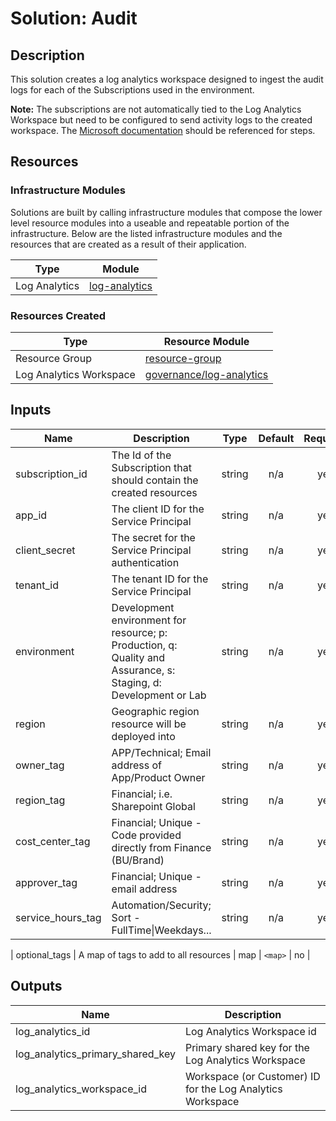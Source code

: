 # **Solution: Audit**

## Description

This solution creates a log analytics workspace designed to ingest the audit logs for each of the Subscriptions used in the environment.

**Note:** The subscriptions are not automatically tied to the Log Analytics Workspace but need to be configured to send activity logs to the created workspace. The [Microsoft documentation](https://docs.microsoft.com/en-us/azure/azure-monitor/platform/activity-log-collect#connect-to-log-analytics-workspace) should be referenced for steps.

## Resources

### Infrastructure Modules

Solutions are built by calling infrastructure modules that compose the lower level resource modules into a useable and repeatable portion of the infrastructure. Below are the listed infrastructure modules and the resources that are created as a result of their application.

| Type     | Module     |
|----------|------------|
| Log Analytics | [log-analytics](../../infrastructure-modules/log-analytics) |

### Resources Created

| Type     | Resource Module     |
|----------|------------|
| Resource Group | [resource-group](../../resource-modules/resource-group/README.md)|
| Log Analytics Workspace | [governance/log-analytics](../../resource-modules/governance/log-analytics/README.md)|

## Inputs

| Name | Description | Type | Default | Required |
|------|-------------|:----:|:-----:|:-----:|
| subscription\_id | The Id of the Subscription that should contain the created resources | string | n/a | yes |
| app\_id | The client ID for the Service Principal | string | n/a | yes |
| client\_secret | The secret for the Service Principal authentication | string | n/a | yes |
| tenant\_id | The tenant ID for the Service Principal | string | n/a | yes |
| environment | Development environment for resource; p: Production, q: Quality and Assurance, s: Staging, d: Development or Lab | string | n/a | yes |
| region | Geographic region resource will be deployed into | string | n/a | yes |
| owner\_tag | APP/Technical; Email address of App/Product Owner | string | n/a | yes |
| region\_tag | Financial; i.e. Sharepoint Global | string | n/a | yes |
| cost\_center\_tag | Financial; Unique - Code provided directly from Finance (BU/Brand) | string | n/a | yes |
| approver\_tag | Financial; Unique - email address | string | n/a | yes |
| service\_hours\_tag | Automation/Security; Sort -FullTime\|Weekdays... | string | n/a | yes |

| optional\_tags | A map of tags to add to all resources | map | `<map>` | no |

## Outputs

| Name | Description |
|------|-------------|
| log\_analytics\_id | Log Analytics Workspace id |
| log\_analytics\_primary\_shared\_key | Primary shared key for the Log Analytics Workspace |
| log\_analytics\_workspace\_id | Workspace (or Customer) ID for the Log Analytics Workspace |

